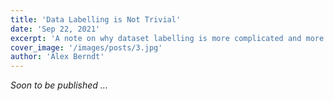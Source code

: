 ```yaml
---
title: 'Data Labelling is Not Trivial'
date: 'Sep 22, 2021'
excerpt: 'A note on why dataset labelling is more complicated and more critical than you might think.'
cover_image: '/images/posts/3.jpg'
author: 'Alex Berndt'
---
```


*Soon to be published ...*